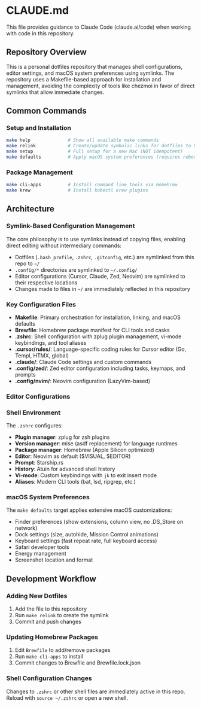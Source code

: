 # CLAUDE.md

This file provides guidance to Claude Code (claude.ai/code) when working with code in this repository.

## Repository Overview

This is a personal dotfiles repository that manages shell configurations, editor settings, and macOS system preferences using symlinks. The repository uses a Makefile-based approach for installation and management, avoiding the complexity of tools like chezmoi in favor of direct symlinks that allow immediate changes.

## Common Commands

### Setup and Installation
```bash
make help              # Show all available make commands
make relink            # Create/update symbolic links for dotfiles to home directory
make setup             # Full setup for a new Mac (NOT idempotent)
make defaults          # Apply macOS system preferences (requires reboot)
```

### Package Management
```bash
make cli-apps          # Install command line tools via Homebrew
make krew              # Install kubectl krew plugins
```

## Architecture

### Symlink-Based Configuration Management

The core philosophy is to use symlinks instead of copying files, enabling direct editing without intermediary commands:

- Dotfiles (`.bash_profile`, `.zshrc`, `.gitconfig`, etc.) are symlinked from this repo to `~/`
- `.config/*` directories are symlinked to `~/.config/`
- Editor configurations (Cursor, Claude, Zed, Neovim) are symlinked to their respective locations
- Changes made to files in `~/` are immediately reflected in this repository

### Key Configuration Files

- **Makefile**: Primary orchestration for installation, linking, and macOS defaults
- **Brewfile**: Homebrew package manifest for CLI tools and casks
- **.zshrc**: Shell configuration with zplug plugin management, vi-mode keybindings, and tool aliases
- **.cursor/rules/**: Language-specific coding rules for Cursor editor (Go, Templ, HTMX, global)
- **.claude/**: Claude Code settings and custom commands
- **.config/zed/**: Zed editor configuration including tasks, keymaps, and prompts
- **.config/nvim/**: Neovim configuration (LazyVim-based)

### Editor Configurations

### Shell Environment

The `.zshrc` configures:
- **Plugin manager**: zplug for zsh plugins
- **Version manager**: mise (asdf replacement) for language runtimes
- **Package manager**: Homebrew (Apple Silicon optimized)
- **Editor**: Neovim as default ($VISUAL, $EDITOR)
- **Prompt**: Starship.rs
- **History**: Atuin for advanced shell history
- **Vi-mode**: Custom keybindings with `jk` to exit insert mode
- **Aliases**: Modern CLI tools (bat, lsd, ripgrep, etc.)

### macOS System Preferences

The `make defaults` target applies extensive macOS customizations:
- Finder preferences (show extensions, column view, no .DS_Store on network)
- Dock settings (size, autohide, Mission Control animations)
- Keyboard settings (fast repeat rate, full keyboard access)
- Safari developer tools
- Energy management
- Screenshot location and format

## Development Workflow

### Adding New Dotfiles
1. Add the file to this repository
2. Run `make relink` to create the symlink
3. Commit and push changes

### Updating Homebrew Packages
1. Edit `Brewfile` to add/remove packages
2. Run `make cli-apps` to install
3. Commit changes to Brewfile and Brewfile.lock.json

### Shell Configuration Changes
Changes to `.zshrc` or other shell files are immediately active in this repo. Reload with `source ~/.zshrc` or open a new shell.
